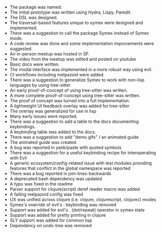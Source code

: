 * The package was named.
* The initial prototype was written using Hydra, Lispy, Paredit.
* The DSL was designed.
* The traversal-based features unique to symex were designed and implemented.
* There was a suggestion to call the package Symex instead of Symex mode.
* A code review was done and some implementation improvements were suggested.
* An in-person meetup was hosted in SF.
* The video from the meetup was edited and posted on youtube
* Basic docs were written.
* The modal interface was implemented in a more robust way using evil.
* CI workflows including melpazoid were added.
* There was a suggestion to generalize Symex to work with non-lisp languages by using tree-sitter
* An early proof-of-concept of using tree-sitter was written.
* A more complete proof-of-concept using tree-sitter was written.
* The proof of concept was turned into a full implementation.
* A lightweight UI feedback overlay was added for tree-sitter
* The overlay was generalized for use in lisp
* Many early issues were reported.
* There was a suggestion to add a table to the docs documenting keybindings.
* A keybinding table was added to the docs.
* There was a suggestion to add "demo gifs" / an animated guide
* The animated guide was created.
* A bug was reported in yank/paste with quoted symbols
* There was a suggestion for a useful keybinding recipe for interoperating with Evil
* A generic ecosystem/config-related issue with test modules providing features that conflict in the global namespace was reported
* There was a bug reported in join-lines-backwards
* A deprecated bash dependency was updated
* A typo was fixed in the readme
* Parser support for clojure(script) deref reader macro was added
* A failing melpazoid config was fixed
* UX was unified across clojure (i.e. clojure, clojurescript, clojurec) modes
* Symex's override of evil's : keybinding was removed
* Support was added for evil's . (dot/repeat) operator in symex state
* Support was added for pretty printing in clojure
* SLY support was added for common lisp
* Dependency on undo-tree was removed
